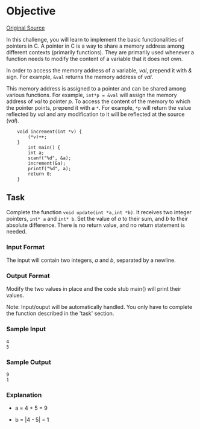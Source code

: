 # Objective

[Original Source](hackerrank.com/challenges/pointer-in-c)

In this challenge, you will learn to implement the basic functionalities of
pointers in C. A pointer in C is a way to share a memory address among
different contexts (primarily functions). They are primarily used whenever a
function needs to modify the content of a variable that it does not own.

In order to access the memory address of a variable, *val*, prepend it with *&*
sign. For example, `&val` returns the memory address of *val*.

This memory address is assigned to a pointer and can be shared among various
functions. For example, `int*p = &val` will assign the memory address of *val*
to pointer *p*. To access the content of the memory to which the pointer
points, prepend it with a `*`. For example, `*p` will return the value
reflected by *val* and any modification to it will be reflected at the source
(*val*).

```
	void increment(int *v) {
        (*v)++; 
    }
      	int main() {
        int a;
        scanf("%d", &a);
        increment(&a);
        printf("%d", a);
    	return 0;      
    }     
```

## Task

Complete the function `void update(int *a,int *b)`. It receives two integer
pointers, `int* a` and `int* b`. Set the value of *a* to their sum, and *b* to
their absolute difference. There is no return value, and no return statement is
needed.

### Input Format

The input will contain two integers, *a* and *b*, separated by a newline.

### Output Format

Modify the two values in place and the code stub main() will print their
values.

Note: Input/ouput will be automatically handled. You only have to complete the
function described in the 'task' section.

### Sample Input

```
4
5
```

### Sample Output

```
9
1
```

### Explanation

* a = 4 + 5 = 9

* b = |4 - 5| = 1
